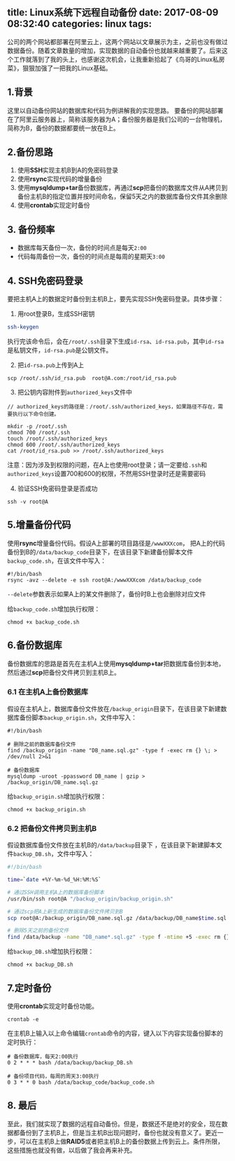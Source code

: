 title: Linux系统下远程自动备份
date: 2017-08-09 08:32:40
categories: linux
tags:
---
公司的两个网站都部署在阿里云上，这两个网站以文章展示为主，之前也没有做过数据备份。随着文章数量的增加，实现数据的自动备份也就越来越重要了。后来这个工作就落到了我的头上，也感谢这次机会，让我重新拾起了《鸟哥的Linux私房菜》，狠狠加强了一把我的Linux基础。
<!--more-->

## 1.背景
这里以自动备份网站的数据库和代码为例讲解我的实现思路。
要备份的网站部署在了阿里云服务器上，简称该服务器为A；备份服务器是我们公司的一台物理机，简称为B，备份的数据都要统一放在B上。

## 2.备份思路
1. 使用**SSH**实现主机B到A的免密码登录
2. 使用**rsync**实现代码的增量备份
3. 使用**mysqldump+tar**备份数据库，再通过**scp**把备份的数据库文件从A拷贝到备份主机B的指定位置并按时间命名，保留5天之内的数据库备份文件其余删除
4. 使用**crontab**实现定时备份

## 3. 备份频率
* 数据库每天备份一次，备份的时间点是每天`2:00`
* 代码每周备份一次，备份的时间点是每周的星期天`3:00`

## 4. SSH免密码登录
要把主机A上的数据定时备份到主机B上，要先实现SSH免密码登录。具体步骤：

1) 用root登录B，生成SSH密钥

```bash
ssh-keygen
```

执行完该命令后，会在`/root/.ssh`目录下生成`id-rsa`、`id-rsa.pub`，其中`id-rsa`是私钥文件，`id-rsa.pub`是公钥文件。

2) 把`id-rsa.pub`上传到A上

```
scp /root/.ssh/id_rsa.pub  root@A.com:/root/id_rsa.pub
```

3) 把公钥内容附件到`authorized_keys`文件中

```shell
// authorized_keys的路径是：/root/.ssh/authorized_keys，如果路径不存在，需要执行以下命令创建。

mkdir -p /root/.ssh
chmod 700 /root/.ssh
touch /root/.ssh/authorized_keys
chmod 600 /root/.ssh/authorized_keys
cat /root/id_rsa.pub >> /root/.ssh/authorized_keys
```

注意：因为涉及到权限的问题，在A上也使用root登录；请一定要给`.ssh`和`authorized_keys`设置700和600的权限，不然用SSH登录时还是需要密码

4) 验证SSH免密码登录是否成功

```shell
ssh -v root@A
```



## 5.增量备份代码

使用**rsync**增量备份代码。假设A上部署的项目路径是`/wwwXXXcom`， 把A上的代码备份到B的`/data/backup_code`目录下，在该目录下新建备份脚本文件`backup_code.sh`，在该文件中写入：

```shell
#!/bin/bash
rsync -avz --delete -e ssh root@A:/wwwXXXcom /data/backup_code
```

`--delete`参数表示如果A上的某文件删除了，备份时B上也会删除对应文件

给`backup_code.sh`增加执行权限：

```shell
chmod +x backup_code.sh
```



## 6.备份数据库

备份数据库的思路是首先在主机A上使用**mysqldump+tar**把数据库备份到本地，然后通过**scp**把备份文件拷贝到主机B上。

### 6.1 在主机A上备份数据库

假设在主机A上，数据库备份文件放在`/backup_origin`目录下，在该目录下新建数据库备份脚本`backup_origin.sh`，文件中写入：

```shell
#!/bin/bash

# 删除之前的数据库备份文件
find /backup_origin -name "DB_name.sql.gz" -type f -exec rm {} \; > /dev/null 2>&1

# 备份数据库
mysqldump -uroot -ppassword DB_name | gzip > /backup_origin/DB_name.sql.gz
```

给`backup_origin.sh`增加执行权限：

```shell
chmod +x backup_origin.sh
```

### 6.2 把备份文件拷贝到主机B

假设数据库备份文件放在主机B的`/data/backup`目录下 ，在该目录下新建脚本文件`backup_DB.sh`，文件中写入：

```bash
#!/bin/bash

time=`date +%Y-%m-%d_%H:%M:%S`

# 通过SSH调用主机A上的数据库备份脚本
/usr/bin/ssh root@A "/backup_origin/backup_origin.sh"

# 通过scp把A上新生成的数据库备份文件拷贝到B
scp root@A:/backup_origin/DB_name.sql.gz /data/backup/DB_name$time.sql.gz

# 删除5天之前的备份文件
find /data/backup -name "DB_name*.sql.gz" -type f -mtime +5 -exec rm {} \; > /dev/null 2>&1
```

给`backup_DB.sh`增加执行权限：

```shell
chmod +x backup_DB.sh
```



## 7.定时备份

使用**crontab**实现定时备份功能。

```shell
crontab -e
```

在主机B上输入以上命令编辑`crontab`命令的内容，键入以下内容实现备份脚本的定时执行：

```shell
# 备份数据库，每天2:00执行
0 2 * * * bash /data/backup/backup_DB.sh

# 备份项目代码，每周的周天3:00执行
0 3 * * 0 bash /data/backup_code/backup_code.sh
```



## 8. 最后

至此，我们就实现了数据的远程自动备份。但是，数据还不是绝对的安全，现在数据都备份到了主机B上，但是当主机B出现问题时，备份也就没有意义了。更近一步，可以在主机B上做**RAID5**或者把主机B上的备份数据上传到云上。条件所限，这些措施也就没有做，以后做了我会再来补充。